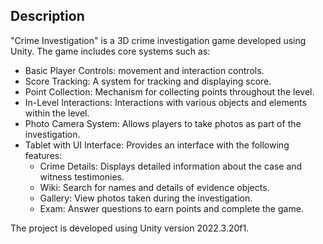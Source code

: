 ## Description

"Crime Investigation" is a 3D crime investigation game developed using Unity. The game includes core systems such as:

- Basic Player Controls: movement and interaction controls.
- Score Tracking: A system for tracking and displaying score.
- Point Collection: Mechanism for collecting points throughout the level.
- In-Level Interactions: Interactions with various objects and elements within the level.
- Photo Camera System: Allows players to take photos as part of the investigation.
- Tablet with UI Interface: Provides an interface with the following features:
  - Crime Details: Displays detailed information about the case and witness testimonies.
  - Wiki: Search for names and details of evidence objects.
  - Gallery: View photos taken during the investigation.
  - Exam: Answer questions to earn points and complete the game.

The project is developed using Unity version 2022.3.20f1.
